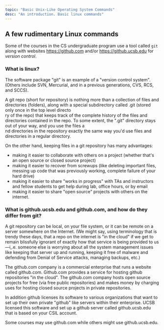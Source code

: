 ```yaml
---
topic: "Basic Unix-Like Operating System Commands"
desc: "An introduction. Basic linux commands"
---
```


A few rudimentary Linux commands
----------------------------------------------------------------------------

Some of the courses in the CS undergraduate program use a tool called `git` along with websites
<https://github.com> and/or <https://github.ucsb.edu> for *version control*.


### What is linux?

The software package "git" is an example of a "version control system". (Others include SVN, Mercurial, and in a previous generations, CVS, RCS, and SCCS).

A git repo (short for repository) is nothing more than a collection of files and directories (folders), along with a special subdirectory called .git (stored only once in the top level directo\
ry of the repo) that keeps track of the complete history of the files and directories contained in the repo. To some extent, the ".git" directory stays out of your way, and you use the files a\
nd directories in the repository exactly the same way you'd use files and directories in a regular directory.

On the other hand, keeping files in a git repository has many advantages:

-   making it easier to collaborate with others on a project (whether that's an open source or closed source project)
-   making it easier to recover from screwups (like deleting important files, messing up code that was previously working, complete failure of your hard drive)
-   making it easier to share "works in progress" with TAs and instructors and fellow students to get help during lab, office hours, or by email
-   making it easier to share "open source" projects with others on the internet.

### What is github.ucsb.edu and github.com, and how do they differ from git?

A git repository can be local, on your file system, or it can be
remote on a server somewhere on the Internet. (We might say, using
terminology that is trendy these days, that a repo on the internet is
"in the cloud" if we get to remain blissfully ignorant of exactly how
that service is being provided to us—i,.e. someone else is worrying
about all the system management issues like keeping that server up and
running, keeping it free of malware and defending from Denial of
Service attacks, managing backups, etc.)

The github.com company is a commercial enterprise that runs a website
called github.com. Github.com provides a service for hosting github
repositories "in the cloud". The github.com company hosts open source
projects for free (via free public repositories) and makes money by
charging uses for hosting closed source projects in private
repositories.

In addition github licenses its software to various organizations that
want to set up their own private "github" like servers within their
enterprise. UCSB licensed this software and set up a github server
called github.ucsb.edu that is based on your CSIL account.

Some courses  may use github.com while others might use  github.ucsb.edu.
